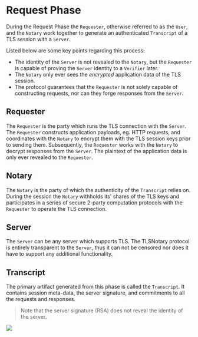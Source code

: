 # Request Phase

During the Request Phase the `Requester`, otherwise referred to as the `User`, and the `Notary` work together to generate an authenticated `Transcript` of a TLS session with a `Server`.

Listed below are some key points regarding this process:

 - The identity of the `Server` is not revealed to the `Notary`, but the `Requester` is capable of proving the `Server` identity to a `Verifier` later.
 - The `Notary` only ever sees the *encrypted* application data of the TLS session.
 - The protocol guarantees that the `Requester` is not solely capable of constructing requests, nor can they forge responses from the `Server`.

## Requester

The `Requester` is the party which runs the TLS connection with the `Server`. The `Requester` constructs application payloads, eg. HTTP requests, and coordinates with the `Notary` to encrypt them with the TLS session keys prior to sending them. Subsequently, the `Requester` works with the `Notary` to decrypt responses from the `Server`. The plaintext of the application data is only ever revealed to the `Requester`.

## Notary

The `Notary` is the party of which the authenticity of the `Transcript` relies on. During the session the `Notary` withholds its' shares of the TLS keys and participates in a series of secure 2-party computation protocols with the `Requester` to operate the TLS connection.

## Server

The `Server` can be any server which supports TLS. The TLSNotary protocol is entirely transparent to the `Server`, thus it can not be censored nor does it have to support any additional functionality.

## Transcript

The primary artifact generated from this phase is called the `Transcript`. It contains session meta-data, the server signature, and commitments to all the requests and responses.

> Note that the server signature (RSA) does not reveal the identity of the server.


<img src="https://raw.githubusercontent.com/tlsnotary/docs-assets/main/diagrams/transcript.png">